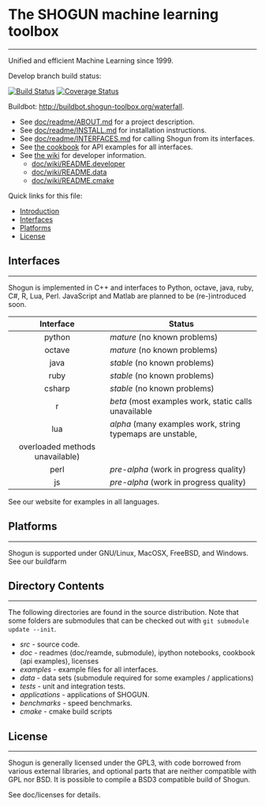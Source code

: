 # The SHOGUN machine learning toolbox
-------------------------------------

Unified and efficient Machine Learning since 1999.

Develop branch build status:

[![Build Status](https://travis-ci.org/shogun-toolbox/shogun.png?branch=develop)](https://travis-ci.org/shogun-toolbox/shogun)
[![Coverage Status](https://coveralls.io/repos/shogun-toolbox/shogun/badge.png?branch=develop)](https://coveralls.io/r/shogun-toolbox/shogun?branch=develop)

Buildbot: http://buildbot.shogun-toolbox.org/waterfall.

 * See [doc/readme/ABOUT.md](https://github.com/shogun-toolbox/docs/blob/master/ABOUT.md) for a project description.
 * See [doc/readme/INSTALL.md](https://github.com/shogun-toolbox/docs/blob/master/ABOUT.md) for installation instructions.
 * See [doc/readme/INTERFACES.md](https://github.com/shogun-toolbox/docs/blob/master/INTERFACE.md) for calling Shogun from its interfaces.
 * See [the cookbook](http://shogun.ml/cookbook/latest/) for API examples for all interfaces.
 * See [the wiki](https://github.com/shogun-toolbox/shogun/wiki/) for developer information.
   * [doc/wiki/README.developer](https://github.com/shogun-toolbox/shogun/wiki/README_developer)
   * [doc/wiki/README.data](https://github.com/shogun-toolbox/shogun/wiki/README_data)
   * [doc/wiki/README.cmake](https://github.com/shogun-toolbox/shogun/wiki/README_cmake)

Quick links for this file:
* [Introduction](#introduction)
* [Interfaces](#interfaces)
* [Platforms](#platforms)
* [License](#license)


## Interfaces
-------------

Shogun is implemented in C++ and interfaces to Python, octave, java, ruby, C#, R, Lua, Perl. JavaScript and Matlab are planned to be (re-)introduced soon.

|    Interface     |     Status                                                |
|:----------------:|-----------------------------------------------------------|
|python            | *mature* (no known problems)                              |
|octave            | *mature* (no known problems)                              |
|java              | *stable* (no known problems)                              |
|ruby              | *stable* (no known problems)                              |
|csharp            | *stable* (no known problems)                              |
|r                 | *beta*   (most examples work, static calls unavailable    |
|lua               | *alpha* (many examples work, string typemaps are unstable,
                             overloaded methods unavailable)                   |
|perl              | *pre-alpha* (work in progress quality)                    |
|js                | *pre-alpha* (work in progress quality)                    |

See our website for examples in all languages.

## Platforms
------------

Shogun is supported under GNU/Linux, MacOSX, FreeBSD, and Windows.
See our buildfarm

## Directory Contents
---------------------

The following directories are found in the source distribution.
Note that some folders are submodules that can be checked out with
`git submodule update --init`.

- *src* - source code.
- *doc* - readmes (doc/reamde, submodule), ipython notebooks, cookbook (api examples), licenses
- *examples* - example files for all interfaces.
- *data* - data sets (submodule required for some examples / applications)
- *tests* - unit and integration tests.
- *applications* - applications of SHOGUN.
- *benchmarks* - speed benchmarks.
- *cmake* - cmake build scripts

## License
----------
Shogun is generally licensed under the GPL3, with
code borrowed from various external libraries, and optional
parts that are neither compatible with GPL nor BSD.
It is possible to compile a BSD3 compatible build of Shogun.

See doc/licenses for details.

